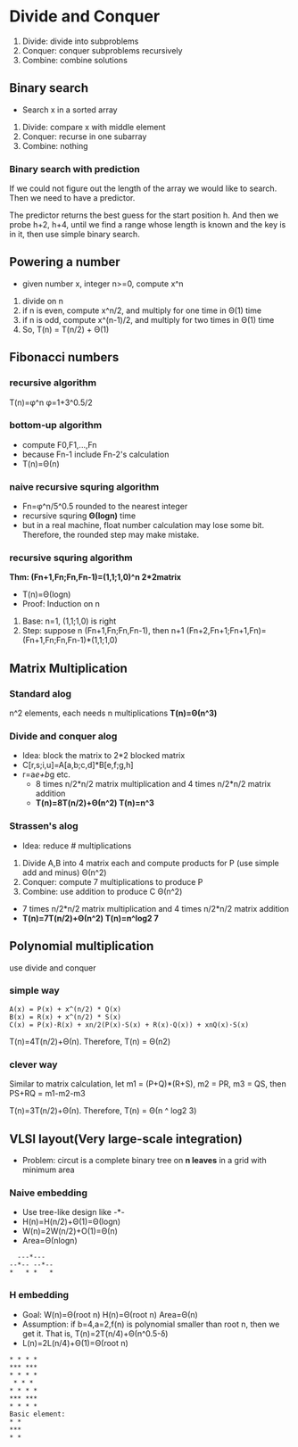 # Divide and Conquer
1. Divide: divide into subproblems
2. Conquer: conquer subproblems recursively
3. Combine: combine solutions

## Binary search
- Search x in a sorted array
1. Divide: compare x with middle element
2. Conquer: recurse in one subarray
3. Combine: nothing

### Binary search with prediction
If we could not figure out the length of the array we would like to search. Then we need to have a predictor.

The predictor returns the best guess for the start position h. And then we probe h+2, h+4, until we find a range whose length is known and the key is in it, then use simple binary search.

## Powering a number
- given number x, integer n>=0, compute x^n
1. divide on n
2. if n is even, compute x^n/2, and multiply for one time in Θ(1) time
3. if n is odd, compute x^(n-1)/2, and multiply for two times in Θ(1) time
4. So, T(n) = T(n/2) + Θ(1)

## Fibonacci numbers
### recursive algorithm
T(n)=φ^n φ=1+3^0.5/2
### bottom-up algorithm
- compute F0,F1,...,Fn
- because Fn-1 include Fn-2's calculation
- T(n)=Θ(n)
### naive recursive squring algorithm
- Fn=φ^n/5^0.5 rounded to the nearest integer
- recursive squring **Θ(logn)** time
- but in a real machine, float number calculation may lose some bit. Therefore, the rounded step may make mistake.
### recursive squring algorithm
**Thm: (Fn+1,Fn;Fn,Fn-1)=(1,1;1,0)^n 2*2matrix**
- T(n)=Θ(logn)
- Proof: Induction on n
1. Base: n=1, (1,1;1,0) is right
2. Step: suppose n (Fn+1,Fn;Fn,Fn-1), then n+1 (Fn+2,Fn+1;Fn+1,Fn)=(Fn+1,Fn;Fn,Fn-1)*(1,1;1,0)

## Matrix Multiplication
### Standard alog
n^2 elements, each needs n multiplications **T(n)=Θ(n^3)**
### Divide and conquer alog
- Idea: block the matrix to 2*2 blocked matrix
- C[r,s;i,u]=A[a,b;c,d]*B[e,f;g,h]
- r=a*e+b*g etc.
  - 8 times n/2\*n/2 matrix multiplication and 4 times n/2\*n/2 matrix addition
  - **T(n)=8T(n/2)+Θ(n^2) T(n)=n^3**
### Strassen's alog
- Idea: reduce # multiplications
1. Divide A,B into 4 matrix each and compute products for P (use simple add and minus) Θ(n^2)
2. Conquer: compute 7 multiplications to produce P
3. Combine: use addition to produce C Θ(n^2)
- 7 times n/2\*n/2 matrix multiplication and 4 times n/2\*n/2 matrix addition
- **T(n)=7T(n/2)+Θ(n^2) T(n)=n^log2 7**

## Polynomial multiplication
use divide and conquer
### simple way
```
A(x) = P(x) + x^(n/2) * Q(x)
B(x) = R(x) + x^(n/2) * S(x)
C(x) = P(x)·R(x) + xn/2(P(x)·S(x) + R(x)·Q(x)) + xnQ(x)·S(x)
```

T(n)=4T(n/2)+Θ(n).  Therefore, T(n) = Θ(n2)
### clever way
Similar to matrix calculation, let m1 = (P+Q)*(R+S), m2 = PR, m3 = QS, then PS+RQ = m1-m2-m3

T(n)=3T(n/2)+Θ(n).  Therefore, T(n) = Θ(n ^ log2 3)

## VLSI layout(Very large-scale integration)
- Problem: circut is a complete binary tree on **n leaves** in a grid with minimum area
### Naive embedding
- Use tree-like design like -*-
- H(n)=H(n/2)+Θ(1)=Θ(logn)
- W(n)=2W(n/2)+O(1)=Θ(n)
- Area=Θ(nlogn)
```
  ---*---
--*-- --*--
*   * *   *
```
### H embedding
- Goal: W(n)=Θ(root n) H(n)=Θ(root n) Area=Θ(n)
- Assumption: if b=4,a=2,f(n) is polynomial smaller than root n, then we get it. That is, T(n)=2T(n/4)+Θ(n^0.5-δ)
- L(n)=2L(n/4)+Θ(1)=Θ(root n)
```
* * * *
*** ***
* * * *
 * * *
* * * *
*** ***
* * * *
Basic element:
* *
***
* *
```

